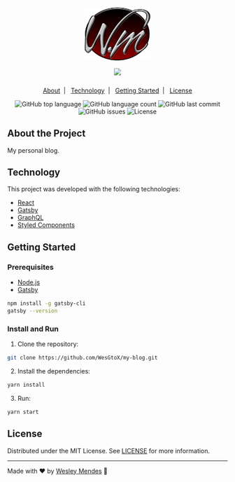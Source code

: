 <h1 align="center">
  <a href="https://github.com/WesGtoX/my-blog">
    <img src=".github/wm_logo.png" alt="WM Blog" title="WM Blog" width="150px">
  </a>
  <br />
  <a href="https://app.netlify.com/sites/wm-blog/deploys">
    <img src="https://api.netlify.com/api/v1/badges/0167636a-45d5-4b3e-927c-eda9d7b4cd5d/deploy-status" />
  </a>
</h1>

<p align="center">
  <a href="#about-the-project">About</a>&nbsp;&nbsp;|&nbsp;&nbsp;
  <a href="#technology">Technology</a>&nbsp;&nbsp;|&nbsp;&nbsp;
  <a href="#getting-started">Getting Started</a>&nbsp;&nbsp;|&nbsp;&nbsp;
  <a href="#license">License</a>
</p>

<p align="center">
  <img alt="GitHub top language" src="https://img.shields.io/github/languages/top/wesgtox/my-blog?style=plastic" />
  <img alt="GitHub language count" src="https://img.shields.io/github/languages/count/wesgtox/my-blog?style=plastic" />
  <img alt="GitHub last commit" src="https://img.shields.io/github/last-commit/wesgtox/my-blog?style=plastic" />
  <img alt="GitHub issues" src="https://img.shields.io/github/issues/wesgtox/my-blog?style=plastic" />
  <img alt="License" src="https://img.shields.io/github/license/wesgtox/my-blog?style=plastic" />
</p>


## About the Project

My personal blog.


## Technology

This project was developed with the following technologies:

- [React](https://reactjs.org/)
- [Gatsby](https://www.gatsbyjs.com/)
- [GraphQL](https://graphql.org/)
- [Styled Components](https://styled-components.com/)


## Getting Started

### Prerequisites

- [Node.js](https://nodejs.org/)
- [Gatsby](https://www.gatsbyjs.com/docs/tutorial/)
```bash
npm install -g gatsby-cli
gatsby --version
```


### Install and Run

1. Clone the repository:
```bash
git clone https://github.com/WesGtoX/my-blog.git
```
2. Install the dependencies:
```bash
yarn install
```
3. Run:
```bash
yarn start
```


## License

Distributed under the MIT License. See [LICENSE](LICENSE) for more information.

---

Made with ♥ by [Wesley Mendes](https://wesleymendes.com/) :wave:
